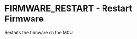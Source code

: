 <!--
Copyright (C) 2016,2017  Kevin O'Connor <kevin@koconnor.net>

This file may be distributed under the terms of the GNU GPLv3 license.
-->

# FIRMWARE_RESTART - Restart Firmware 

Restarts the firmware on the MCU